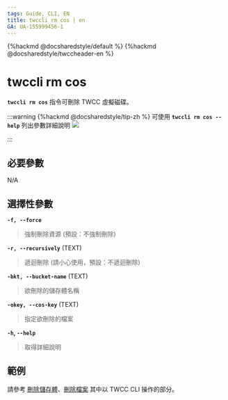 ```yaml
---
tags: Guide, CLI, EN
title: twccli rm cos | en
GA: UA-155999456-1
---
```


{%hackmd @docsharedstyle/default %}
{%hackmd @docsharedstyle/twccheader-en %}

# twccli rm cos

**`twccli rm cos`** 指令可刪除 TWCC 虛擬磁碟。

:::warning
{%hackmd @docsharedstyle/tip-zh %}
可使用 **`twccli rm cos --help`** 列出參數詳細說明
![](https://cos.twcc.ai/SYS-MANUAL/uploads/upload_34046e4d44dca091109714ccbc3f9747.png)

:::

## 必要參數

N/A

## 選擇性參數


**`-f, --force`** 
> 強制刪除資源 (預設：不強制刪除)

**`-r, --recursively`** (TEXT)
> 遞迴刪除 (請小心使用，預設：不遞迴刪除)

**`-bkt, --bucket-name`** (TEXT)
> 欲刪除的儲存體名稱

**`-okey, --cos-key`** (TEXT)
> 指定欲刪除的檔案

**`-h`, `--help`**
> 取得詳細說明

## 範例

請參考 [刪除儲存體](https://man.twcc.ai/@twccdocs/doc-cos-main-zh/%2F%40twccdocs%2Fguide-cos-create-delete-bucket-zh)、[刪除檔案](https://man.twcc.ai/@twccdocs/doc-cos-main-zh/%2F%40twccdocs%2Fguide-cos-view-search-delete-files-zh) 其中以 TWCC CLI 操作的部分。
